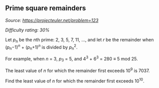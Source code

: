 Prime square remainders
-----------------------

*Source: https://projecteuler.net/problem=123*


*Difficulty rating: 30%*

Let *p*<sub>n</sub> be the *n*th prime: 2, 3, 5, 7, 11, ..., and let *r* be the
remainder when (*p*<sub>n</sub>−1)<sup>*n*</sup> + (*p*<sub>n</sub>+1)<sup>*n*</sup> is divided by
*p*<sub>n</sub><sup>2</sup>.

For example, when *n* = 3, *p*<sub>3</sub> = 5, and 4<sup>3</sup> + 6<sup>3</sup> = 280 ≡ 5 mod 25.

The least value of *n* for which the remainder first exceeds 10<sup>9</sup> is
7037.

Find the least value of *n* for which the remainder first exceeds
10<sup>10</sup>.
